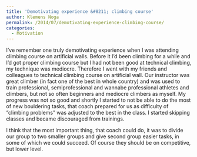 ```yaml
---
title: 'Demotivating experience &#8211; climbing course'
author: Klemens Noga
permalink: /2014/07/demotivating-experience-climbing-course/
categories:
  - Motivation
---
```

I&#8217;ve remember one truly demotivating experience when I was attending climbing course on artificial walls. Before it I&#8217;d been climbing for a while and I&#8217;d got proper climbing course but I had not been good at technical climbing, my technique was mediocre. Therefore I went with my friends and colleagues to technical climbing course on artificial wall. Our instructor was great climber (in fact one of the best in whole country) and was used to train professional, semiprofessional and wannabe professional athletes and climbers, but not so often beginners and mediocre climbers as myself. My progress was not so good and shortly I started to not be able to do the most of new bouldering tasks, that coach prepared for us as difficulty of &#8220;climbing problems&#8221; was adjusted to the best in the class. I started skipping classes and became discouraged from trainings.

I think that the most important thing, that coach could do, it was to divide our group to two smaller groups and give second group easier tasks, in some of which we could succeed. Of course they should be on competitive, but lower level.
